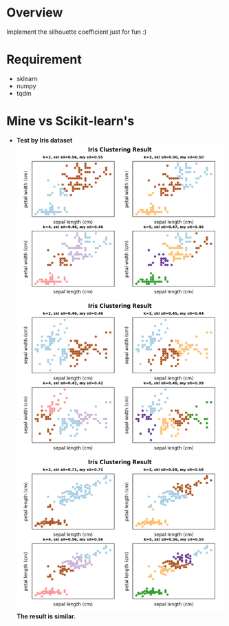 # Overview
Implement the silhouette coefficient just for fun :)

# Requirement
- sklearn
- numpy
- tqdm

# Mine vs Scikit-learn's
- __Test by Iris dataset__
![](assets/3.png)
![](assets/1.png)
![](assets/2.png)
__The result is similar.__
